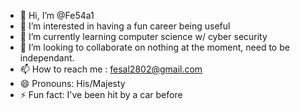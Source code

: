 - 👋 Hi, I’m @Fe54a1
- 👀 I’m interested in having a fun career being useful
- 🌱 I’m currently learning computer science w/ cyber security
- 💞️ I’m looking to collaborate on nothing at the moment, need to be independant.
- 📫 How to reach me : fesal2802@gmail.com
- 😄 Pronouns: His/Majesty
- ⚡ Fun fact: I've been hit by a car before

<!---
Fe54a1/Fe54a1 is a ✨ special ✨ repository because its `README.md` (this file) appears on your GitHub profile.
You can click the Preview link to take a look at your changes.
--->

